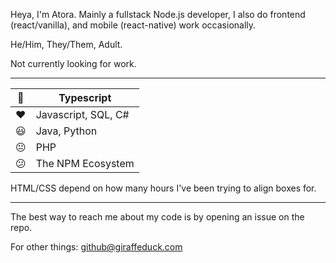 Heya, I'm Atora. Mainly a fullstack Node.js developer, I also do frontend (react/vanilla), and mobile (react-native) work occasionally.

He/Him, They/Them, Adult.

Not currently looking for work.

---

|💙| Typescript |
| - | - |
|❤️| Javascript, SQL, C# |
|😃| Java, Python |
|😐| PHP |
|😕| The NPM Ecosystem |

HTML/CSS depend on how many hours I've been trying to align boxes for.

---

The best way to reach me about my code is by opening an issue on the repo.

For other things: github@giraffeduck.com
